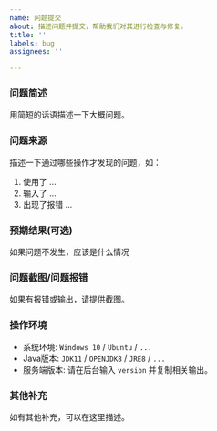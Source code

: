 ```yaml
---
name: 问题提交
about: 描述问题并提交，帮助我们对其进行检查与修复。
title: ''
labels: bug
assignees: ''

---
```


### **问题简述**

用简短的话语描述一下大概问题。

### **问题来源**

描述一下通过哪些操作才发现的问题，如：
1. 使用了 ...
2. 输入了 ...
3. 出现了报错 ...

### **预期结果**(可选)

如果问题不发生，应该是什么情况

### **问题截图/问题报错**

如果有报错或输出，请提供截图。

### **操作环境**

- 系统环境: `Windows 10` / `Ubuntu` / `...`
- Java版本: `JDK11` / `OPENJDK8` / `JRE8` / `...`
- 服务端版本: 请在后台输入 `version` 并复制相关输出。


### **其他补充**

如有其他补充，可以在这里描述。
